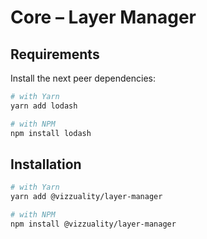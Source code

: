 # Core – Layer Manager

## Requirements
Install the next peer dependencies: 
```sh
# with Yarn
yarn add lodash

# with NPM
npm install lodash
```

## Installation
```sh
# with Yarn
yarn add @vizzuality/layer-manager

# with NPM
npm install @vizzuality/layer-manager
```

